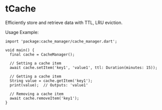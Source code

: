 # tCache

Efficiently store and retrieve data with TTL, LRU eviction.

Usage Example:

```
import 'package:cache_manager/cache_manager.dart';

void main() {
  final cache = CacheManager();

  // Setting a cache item
  await cache.setItem('key1', 'value1', ttl: Duration(minutes: 15));

  // Getting a cache item
  String value = cache.getItem('key1');
  print(value);  // Outputs: 'value1'

  // Removing a cache item
  await cache.removeItem('key1');
}
```
